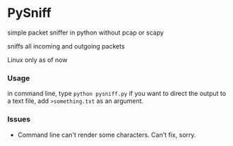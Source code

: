 # PySniff

simple packet sniffer in python without pcap or scapy

sniffs all incoming  and outgoing packets

Linux only as of now
### Usage
in command line, type `python pysniff.py`
if you want to direct the output to a text file, add `>something.txt` as an argument.
### Issues
- Command line can't render some characters. Can't fix, sorry.
